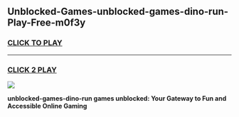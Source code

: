 
## Unblocked-Games-unblocked-games-dino-run-Play-Free-m0f3y
<h3>
<a href="https://premium76.site?title=unblocked-games-dino-run&ref=23A">CLICK TO PLAY</a></h3>
<hr>

<h3>
<a href="https://premium76.site?title=unblocked-games-dino-run&ref=23A">CLICK 2 PLAY</a>
  
</h3>

<a href="https://premium76.site?title=unblocked-games-dino-run&ref=23A"><img src="https://clearcache.store/games.png"></a>


**unblocked-games-dino-run games unblocked: Your Gateway to Fun and Accessible Online Gaming**
